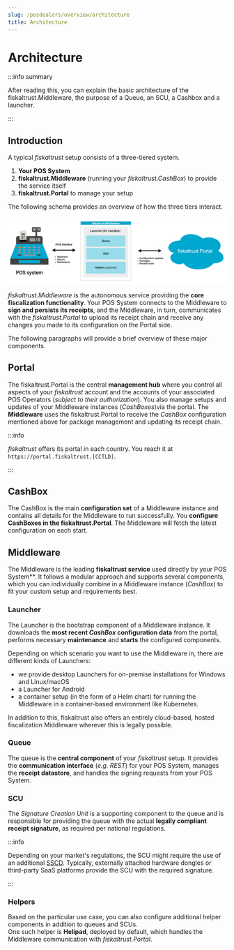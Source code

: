```yaml
---
slug: /posdealers/overview/architecture
title: Architecture
---
```


# Architecture

:::info summary

After reading this, you can explain the basic architecture of the fiskaltrust.Middleware, the purpose of a Queue, an SCU, a Cashbox and a launcher.

:::

## Introduction

A typical *fiskaltrust* setup consists of a three-tiered system.

1. **Your POS System**
2. **fiskaltrust.Middleware** (running your *fiskaltrust.CashBox*) to provide the service itself
3. **fiskaltrust.Portal** to manage your setup

The following schema provides an overview of how the three tiers interact.

![Overview of three tiers interaction](./images/arch.png "Overview of three tiers interaction")


*fiskaltrust.Middleware* is the autonomous service providing the **core fiscalization functionality**. Your POS System connects to the Middleware to **sign and persists its receipts**, and the Middleware, in turn, communicates with the *fiskaltrust.Portal* to upload its receipt chain and receive any changes you made to its configuration on the Portal side.

The following paragraphs will provide a brief overview of these major components.


## Portal

The fiskaltrust.Portal is the central **management hub** where you control all aspects of your _fiskaltrust_ account and the accounts of your associated POS Operators (*subject to their authorization*). You also manage setups and updates of your Middleware instances (*CashBoxes*)via the portal. The **Middleware** uses the fiskaltrust.Portal to receive the *CashBox* configuration mentioned above for package management and updating its receipt chain.

:::info

*fiskaltrust* offers its portal in each country. You reach it at `https://portal.fiskaltrust.[CCTLD]`.

:::


## CashBox

The CashBox is the main **configuration set** of a Middleware instance and contains all details for the Middleware to run successfully. You **configure CashBoxes in the fiskaltrust.Portal**. The Middleware will fetch the latest configuration on each start.

## Middleware

The Middleware is the leading **fiskaltrust service** used directly by your POS System**. It follows a modular approach and supports several components, which you can individually combine in a Middleware instance (*CashBox*) to fit your custom setup and requirements best.

### Launcher

The Launcher is the bootstrap component of a Middleware instance. It downloads the **most recent *CashBox* configuration data** from the portal, performs necessary **maintenance** and **starts** the configured components. 

Depending on which scenario you want to use the Middleware in, there are different kinds of Launchers:

* we provide desktop Launchers for on-premise installations for Windows and Linux/macOS  
* a Launcher for Android
* a container setup (in the form of a Helm chart) for running the Middleware in a container-based environment like Kubernetes.

In addition to this, fiskaltrust also offers an entirely cloud-based, hosted fiscalization Middleware wherever this is legally possible.

### Queue

The queue is the **central component** of your *fiskaltrust* setup. It provides the **communication interface** (*e.g. REST*) for your POS System, manages the **receipt datastore**, and handles the signing requests from your POS System.

### SCU

The *Signature Creation Unit* is a supporting component to the queue and is responsible for providing the queue with the actual **legally compliant receipt signature**, as required per national regulations.

:::info

Depending on your market's regulations, the SCU might require the use of an additional [SSCD](https://en.wikipedia.org/wiki/Secure_signature_creation_device). Typically, externally attached hardware dongles or third-party SaaS platforms provide the SCU with the required signature.

:::

### Helpers

Based on the particular use case, you can also configure additional helper components in addition to queues and SCUs.  
One such helper is **Helipad**, deployed by default, which handles the Middleware communication with *fiskaltrust.Portal*.